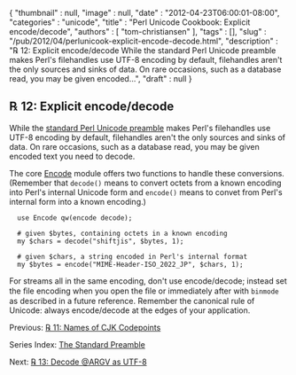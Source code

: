 {
   "thumbnail" : null,
   "image" : null,
   "date" : "2012-04-23T06:00:01-08:00",
   "categories" : "unicode",
   "title" : "Perl Unicode Cookbook: Explicit encode/decode",
   "authors" : [
      "tom-christiansen"
   ],
   "tags" : [],
   "slug" : "/pub/2012/04/perlunicook-explicit-encode-decode.html",
   "description" : "℞ 12: Explicit encode/decode While the standard Perl Unicode preamble makes Perl's filehandles use UTF-8 encoding by default, filehandles aren't the only sources and sinks of data. On rare occasions, such as a database read, you may be given encoded...",
   "draft" : null
}



℞ 12: Explicit encode/decode
----------------------------

While the [standard Perl Unicode preamble](/pub/2012/04/perlunicook-standard-preamble.html) makes Perl's filehandles use UTF-8 encoding by default, filehandles aren't the only sources and sinks of data. On rare occasions, such as a database read, you may be given encoded text you need to decode.

The core [Encode](http://perldoc.perl.org/Encode.html) module offers two functions to handle these conversions. (Remember that `decode()` means to convert octets from a known encoding into Perl's internal Unicode form and `encode()` means to convet from Perl's internal form into a known encoding.)

      use Encode qw(encode decode);

      # given $bytes, containing octets in a known encoding
      my $chars = decode("shiftjis", $bytes, 1);

      # given $chars, a string encoded in Perl's internal format
      my $bytes = encode("MIME-Header-ISO_2022_JP", $chars, 1);

For streams all in the same encoding, don't use encode/decode; instead set the ﬁle encoding when you open the ﬁle or immediately after with `binmode` as described in a future reference. Remember the canonical rule of Unicode: always encode/decode at the edges of your application.

Previous: [℞ 11: Names of CJK Codepoints](/pub/2012/04/perlunicook-names-of-cjk-codepoints.html)

Series Index: [The Standard Preamble](/pub/2012/04/perlunicook-standard-preamble.html)

Next: [℞ 13: Decode @ARGV as UTF-8](/pub/2012/04/perlunicookbook-decode-argv-as-utf8.html)
